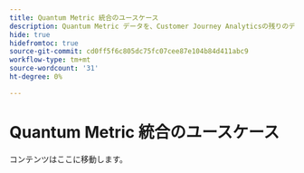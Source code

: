 ```yaml
---
title: Quantum Metric 統合のユースケース
description: Quantum Metric データを、Customer Journey Analyticsの残りのデータと組み合わせる方法を説明します。
hide: true
hidefromtoc: true
source-git-commit: cd0ff5f6c805dc75fc07cee87e104b84d411abc9
workflow-type: tm+mt
source-wordcount: '31'
ht-degree: 0%

---
```


# Quantum Metric 統合のユースケース

コンテンツはここに移動します。
